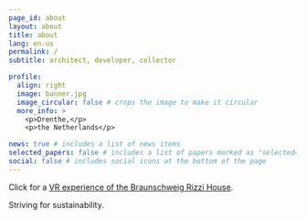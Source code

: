 ```yaml
---
page_id: about
layout: about
title: about
lang: en-us
permalink: /
subtitle: architect, developer, collector

profile:
  align: right
  image: banner.jpg
  image_circular: false # crops the image to make it circular
  more_info: >
    <p>Drenthe,</p>
    <p>the Netherlands</p>

news: true # includes a list of news items
selected_papers: false # includes a list of papers marked as "selected={true}"
social: false # includes social icons at the bottom of the page
---
```


<!--
SPDX-FileCopyrightText: 2024 EJ Broerse

SPDX-License-Identifier: CC-BY-NC-SA-4.0
-->

Click for a [VR experience of the Braunschweig Rizzi House](https://happy-rizzi-house.de/wp-content/rizzi_haus_3d.html).

Striving for sustainability.
